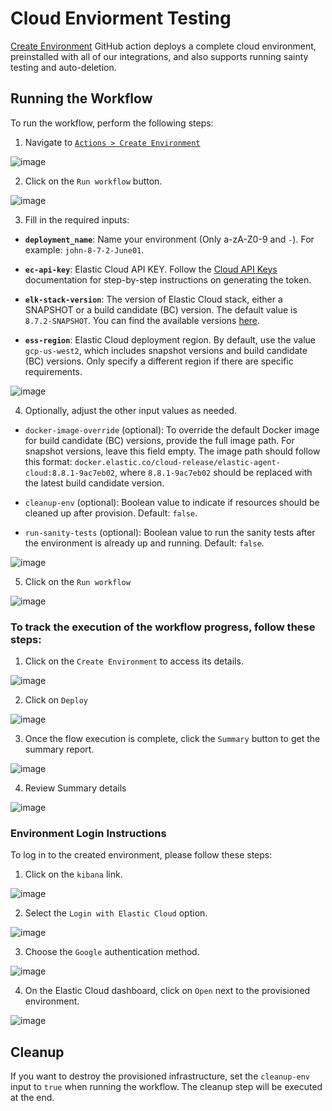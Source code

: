 # Cloud Enviorment Testing

[Create Environment](https://github.com/elastic/cloudbeat/actions/workflows/test-environment.yml) GitHub action deploys a complete cloud environment, preinstalled with all of our integrations, and also supports running sainty testing and auto-deletion.

## Running the Workflow

To run the workflow, perform the following steps:

1. Navigate to [`Actions > Create Environment`](https://github.com/elastic/cloudbeat/actions/workflows/test-environment.yml)

![image](https://github.com/elastic/cloudbeat/assets/99176494/2686668f-7be6-4b55-a37b-e37426c1a0e1)

2. Click on the `Run workflow` button.

![image](https://github.com/elastic/cloudbeat/assets/99176494/115fdd53-cff7-406a-bc3d-d65d5199389f)

3. Fill in the required inputs:

- **`deployment_name`**: Name your environment (Only a-zA-Z0-9 and `-`). For example: `john-8-7-2-June01`.

- **`ec-api-key`**: Elastic Cloud API KEY. Follow the [Cloud API Keys](https://www.elastic.co/guide/en/cloud/current/ec-api-authentication.html) documentation for step-by-step instructions on generating the token.

- **`elk-stack-version`**: The version of Elastic Cloud stack, either a SNAPSHOT or a build candidate (BC) version. The default value is `8.7.2-SNAPSHOT`. You can find the available versions [here](https://artifacts-staging.elastic.co/dra-info/index.html).

- **`ess-region`**: Elastic Cloud deployment region. By default, use the value `gcp-us-west2`, which includes snapshot versions and build candidate (BC) versions. Only specify a different region if there are specific requirements.


![image](https://github.com/elastic/cloudbeat/assets/99176494/06d8144d-13cc-4e13-92fc-19f52ce8206b)

4. Optionally, adjust the other input values as needed.

- `docker-image-override` (optional): To override the default Docker image for build candidate (BC) versions, provide the full image path. For snapshot versions, leave this field empty. The image path should follow this format: `docker.elastic.co/cloud-release/elastic-agent-cloud:8.8.1-9ac7eb02`, where `8.8.1-9ac7eb02` should be replaced with the latest build candidate version.

- `cleanup-env` (optional): Boolean value to indicate if resources should be cleaned up after provision. Default: `false`.

- `run-sanity-tests` (optional): Boolean value to run the sanity tests after the environment is already up and running. Default: `false`.

![image](https://github.com/elastic/cloudbeat/assets/99176494/bac5004d-7cbc-4a34-8127-3acd11acc90e)

5. Click on the `Run workflow`

![image](https://github.com/elastic/cloudbeat/assets/99176494/5e5131ba-264e-4444-8879-aa612d5de778)


### To track the execution of the workflow progress, follow these steps:

1. Click on the `Create Environment` to access its details.

![image](https://github.com/elastic/cloudbeat/assets/99176494/abe8182d-4229-41bd-8604-ed5202d23574)


2. Click on `Deploy`

![image](https://github.com/elastic/cloudbeat/assets/99176494/230743cf-02ff-40cb-9069-d747b460824c)

3. Once the flow execution is complete, click the `Summary` button to get the summary report.

![image](https://github.com/elastic/cloudbeat/assets/99176494/7751d919-1605-4d07-9cfd-c98336051e3d)

4. Review Summary details

![image](https://github.com/elastic/cloudbeat/assets/99176494/1b41fba0-0ee5-4d37-b2f8-cdd6f632eadc)


### Environment Login Instructions

To log in to the created environment, please follow these steps:

1. Click on the `kibana` link.

![image](https://github.com/elastic/cloudbeat/assets/99176494/500351cf-6029-4bd5-bc6f-e6e046fbb73d)

2. Select the `Login with Elastic Cloud` option.

![image](https://github.com/elastic/cloudbeat/assets/99176494/c3c1521e-e997-43ce-af76-b00aa0fa353a)

3. Choose the `Google` authentication method.

![image](https://github.com/elastic/cloudbeat/assets/99176494/f5209ed8-3bd7-420e-a3d1-cffb4c3711c9)

4. On the Elastic Cloud dashboard, click on `Open` next to the provisioned environment.

![image](https://github.com/elastic/cloudbeat/assets/99176494/b2bcf5f3-d463-4d2c-8073-8ef9183c9ada)


## Cleanup

If you want to destroy the provisioned infrastructure, set the `cleanup-env` input to `true` when running the workflow. The cleanup step will be executed at the end.

